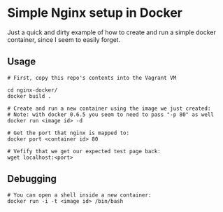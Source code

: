 Simple Nginx setup in Docker
============================

Just a quick and dirty example of how to create and run a simple docker
container, since I seem to easily forget.


## Usage

```
# First, copy this repo's contents into the Vagrant VM

cd nginx-docker/
docker build .

# Create and run a new container using the image we just created:
# Note: with docker 0.6.5 you seem to need to pass "-p 80" as well
docker run <image id> -d

# Get the port that nginx is mapped to:
docker port <container id> 80

# Vefify that we get our expected test page back:
wget localhost:<port>
```


## Debugging

```
# You can open a shell inside a new container:
docker run -i -t <image id> /bin/bash
```

